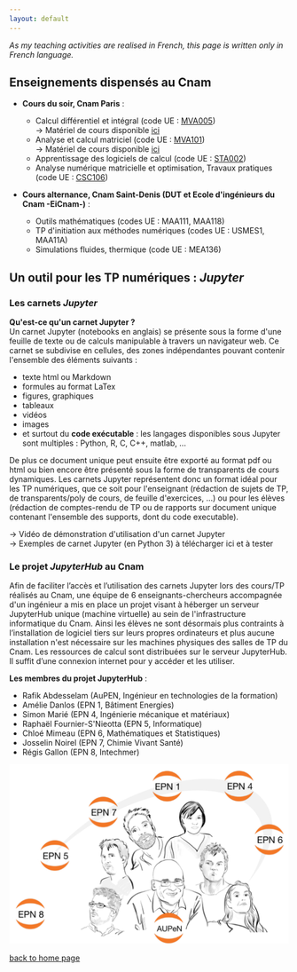 ```yaml
---
layout: default
---  
```


_As my teaching activities are realised in French, this page is written only in French language._

## Enseignements dispensés au Cnam

* **Cours du soir, Cnam Paris** :  
  + Calcul différentiel et intégral (code UE : [MVA005](http://formation.cnam.fr/rechercher-par-discipline/calcul-differentiel-et-integral-208544.kjsp))  
→ Matériel de cours disponible [ici](http://maths.cnam.fr/spip.php?article318)  
  + Analyse et calcul matriciel (code UE : [MVA101](http://formation.cnam.fr/rechercher-par-discipline/analyse-et-calcul-matriciel-208548.kjsp))  
→ Matériel de cours disponible [ici](http://maths.cnam.fr/spip.php?article416)  
  + Apprentissage des logiciels de calcul (code UE : [STA002](http://formation.cnam.fr/rechercher-par-discipline/apprentissage-des-logiciels-de-calcul-1004085.kjsp))  
  + Analyse numérique matricielle et optimisation, Travaux pratiques (code UE : [CSC106](http://formation.cnam.fr/rechercher-par-discipline/analyse-numerique-matricielle-et-optimisation-travaux-pratiques-207977.kjsp))  
  
* **Cours alternance, Cnam Saint-Denis (DUT et Ecole d'ingénieurs du Cnam -EiCnam-)** :  
  + Outils mathématiques (codes UE : MAA111, MAA118)  
  + TP d'initiation aux méthodes numériques (codes UE : USMES1, MAA11A)  
  + Simulations fluides, thermique (code UE : MEA136)  
  

## Un outil pour les TP numériques : _Jupyter_

### Les carnets _Jupyter_

**Qu'est-ce qu'un carnet Jupyter ?**  
Un carnet Jupyter (notebooks en anglais) se présente sous la forme d'une feuille de texte ou de calculs manipulable à travers un navigateur web. Ce carnet se subdivise en cellules, des zones indépendantes pouvant contenir l'ensemble des éléments suivants :
  - texte html ou Markdown  
  - formules au format LaTex  
  - figures, graphiques  
  - tableaux  
  - vidéos  
  - images  
  - et surtout du **code exécutable** : les langages disponibles sous Jupyter sont multiples : Python, R, C, C++, matlab, ...  

De plus ce document unique peut ensuite être exporté au format pdf ou html ou bien encore être présenté sous la forme de transparents de cours dynamiques. Les carnets Jupyter représentent donc un format idéal pour les TP numériques, que ce soit pour l'enseignant (rédaction de sujets de TP, de transparents/poly de cours, de feuille d'exercices, ...) ou pour les élèves (rédaction de comptes-rendu de TP ou de rapports sur document unique contenant l'ensemble des supports, dont du code executable).

→ Vidéo de démonstration d'utilisation d'un carnet Jupyter  
→ Exemples de carnet Jupyter (en Python 3) à télécharger ici et à tester

### Le projet _JupyterHub_ au Cnam

Afin de faciliter l’accès et l’utilisation des carnets Jupyter lors des cours/TP réalisés au Cnam, une équipe de 6 enseignants-chercheurs accompagnée d'un ingénieur a mis en place un projet visant à héberger un serveur JupyterHub unique (machine virtuelle) au sein de l'infrastructure informatique du Cnam. Ainsi les élèves ne sont désormais plus contraints à l’installation de logiciel tiers sur leurs propres ordinateurs et plus aucune installation n'est nécessaire sur les machines physiques des salles de TP du Cnam. Les ressources de calcul sont distribuées sur le serveur JupyterHub. Il suffit d’une connexion internet pour y accéder et les utiliser.

**Les membres du projet JupyterHub** :
* Rafik Abdesselam (AuPEN, Ingénieur en technologies de la formation)  
* Amélie Danlos (EPN 1, Bâtiment Energies)  
* Simon Marié (EPN 4, Ingénierie mécanique et matériaux)  
* Raphaël Fournier-S'Nieotta (EPN 5, Informatique)  
* Chloé Mimeau (EPN 6, Mathématiques et Statistiques)  
* Josselin Noirel (EPN 7, Chimie Vivant Santé)  
* Régis Gallon (EPN 8, Intechmer)  

![Equipe JupyterHub](/assets/images/equipe_Jhub_ok.png)


[back to home page](./)
